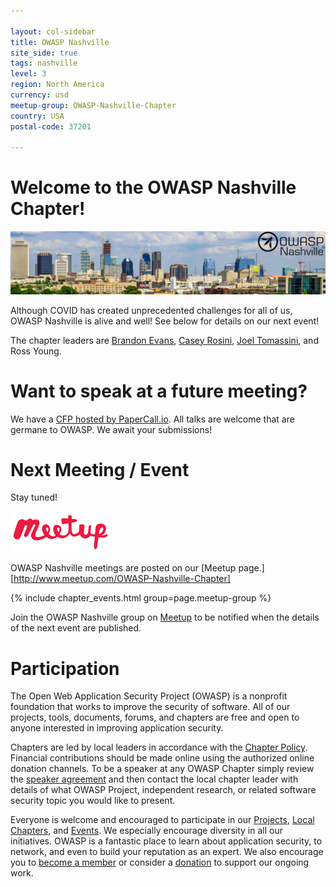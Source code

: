 ```yaml
---

layout: col-sidebar
title: OWASP Nashville
site_side: true
tags: nashville
level: 3
region: North America
currency: usd
meetup-group: OWASP-Nashville-Chapter
country: USA
postal-code: 37201

---
```


# Welcome to the OWASP Nashville Chapter!

![OWASP Nashville](./assets/images/logo.jpg)

Although COVID has created unprecedented challenges for all of us, OWASP Nashville is alive and well! See below for details on our next event!

The chapter leaders are [Brandon Evans](mailto:brandon.evans@owasp.org), [Casey Rosini](mailto:casey.rosini@owasp.org), [Joel Tomassini](mailto:joel.tomassini@owasp.org), and Ross Young.

# Want to speak at a future meeting?

We have a [CFP hosted by PaperCall.io](https://www.papercall.io/owasp-nashville). All talks are welcome that are germane to OWASP. We await your submissions!

# Next Meeting / Event

Stay tuned!

[![Meetup](./assets/images/meetup-logo-160x65.png)](http://www.meetup.com/OWASP-Nashville-Chapter)


OWASP Nashville meetings are posted on our [Meetup page.][http://www.meetup.com/OWASP-Nashville-Chapter]

{% include chapter_events.html group=page.meetup-group %}

Join the OWASP Nashville group on [Meetup](http://www.meetup.com/OWASP-Nashville-Chapter) to be notified when the details of the next event are published.


# Participation

The Open Web Application Security Project (OWASP) is a nonprofit foundation that works to improve the security of software. All of our projects, tools, documents, forums, and chapters are free and open to anyone interested in improving application security. 

Chapters are led by local leaders in accordance with the [Chapter Policy](https://owasp.org/www-policy/). Financial contributions should be made online using the authorized online donation channels. To be a speaker at any OWASP Chapter simply review the [speaker agreement](/www-policy/legal/speaker-agreement) and then contact the local chapter leader with details of what OWASP Project, independent research, or related software security topic you would like to present.

Everyone is welcome and encouraged to participate in our [Projects](/projects), [Local Chapters](/chapters), and [Events](/events). We especially encourage diversity in all our initiatives. OWASP is a fantastic place to learn about application security, to network, and even to build your reputation as an expert. We also encourage you to [become a member](/membership) or consider a [donation](/donate) to support our ongoing work.
